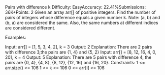 Pairs with difference k
Difficulty: EasyAccuracy: 22.41%Submissions: 36K+Points: 2
Given an array arr[] of positive integers. Find the number of pairs of integers whose difference equals a given number k.
Note: (a, b) and (b, a) are considered the same. Also, the same numbers at different indices are considered different.

Examples:

Input: arr[] = [1, 5, 3, 4, 2], k = 3
Output: 2
Explanation: There are 2 pairs with difference 3,the pairs are {1, 4} and {5, 2} 
Input: arr[] = [8, 12, 16, 4, 0, 20], k = 4
Output: 5
Explanation: There are 5 pairs with difference 4, the pairs are {0, 4}, {4, 8}, {8, 12}, {12, 16} and {16, 20}.
Constraints:
1 <= arr.size() <= 106
1 <= k <= 106
0 <= arr[i] <= 106